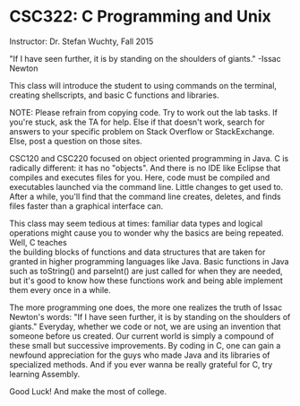 # CSC322: C Programming and Unix
Instructor: Dr. Stefan Wuchty, Fall 2015

"If I have seen further, it is by standing on the shoulders of giants."
  -Issac Newton
  
This class will introduce the student to using commands on the terminal, 
creating shellscripts, and basic C functions and libraries.

NOTE: Please refrain from copying code. 
Try to work out the lab tasks. 
If you're stuck, ask the TA for help.
Else if that doesn't work, search for answers to your specific problem on 
Stack Overflow or StackExchange. 
Else, post a question on those sites. 

CSC120 and CSC220 focused on object oriented programming in Java. 
C is radically different: it has no "objects". And there is no IDE like
Eclipse that compiles and executes files for you. Here, code must be compiled
and executables launched via the command line. Little changes to get used to. 
After a while, you'll find that the command line creates, deletes, and finds 
files faster than a graphical interface can. 

This class may seem tedious at times: familiar data types and logical operations
might cause you to wonder why the basics are being repeated. Well, C teaches  
the building blocks of functions and data structures that are taken for granted
in higher programming languages like Java. Basic functions in Java such as 
toString() and parseInt() are just called for when they are needed, but it's 
good to know how these functions work and being able implement them every once 
in a while. 

The more programming one does, the more one realizes the truth of Issac Newton's
words: "If I have seen further, it is by standing on the shoulders of giants."
Everyday, whether we code or not, we are using an invention that someone before
us created. Our current world is simply a compound of these small but successive
improvements. By coding in C, one can gain a newfound appreciation for the guys
who made Java and its libraries of specialized methods. And if you ever wanna be
really grateful for C, try learning Assembly.

Good Luck! And make the most of college.

